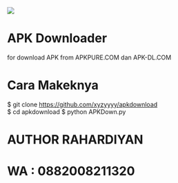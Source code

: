 <img src='https://github.com/xyzyyyy/apkdownload/main/apkdownload.jpg'/>

# APK Downloader
for download APK from APKPURE.COM dan APK-DL.COM

# Cara Makeknya
$ git clone https://github.com/xyzyyyy/apkdownload<br>
$ cd apkdownload
$ python APKDown.py

# AUTHOR RAHARDIYAN 
# WA : 0882008211320
